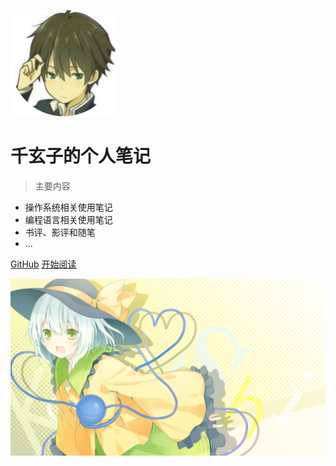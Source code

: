 <!-- _coverpage.md -->

![logo](_media/avatar.png)

# 千玄子的个人笔记 <!-- {docsify-ignore} -->

> 主要内容

- 操作系统相关使用笔记
- 编程语言相关使用笔记
- 书评、影评和随笔
- ...

[GitHub](https://github.com/zjuyk/notes/)
[开始阅读](README)

![](_media/bg.jpeg)
